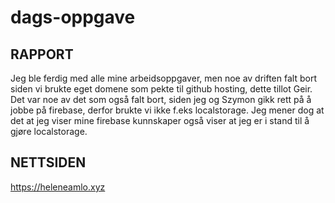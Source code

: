 # dags-oppgave
## RAPPORT
Jeg ble ferdig med alle mine arbeidsoppgaver, men noe av driften falt bort siden vi brukte eget domene som pekte til github hosting, dette tillot Geir.
Det var noe av det som også falt bort, siden jeg og Szymon gikk rett på å jobbe på firebase, derfor brukte vi ikke f.eks localstorage.
Jeg mener dog at det at jeg viser mine firebase kunnskaper også viser at jeg er i stand til å gjøre localstorage.
## NETTSIDEN
https://heleneamlo.xyz
